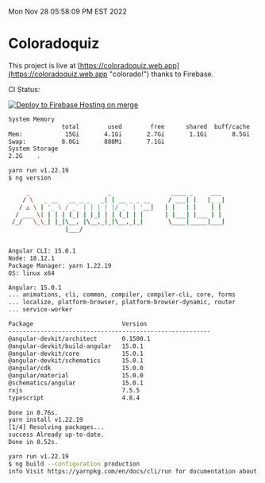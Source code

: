 Mon Nov 28 05:58:09 PM EST 2022

# Coloradoquiz


This project is live at [https://coloradoquiz.web.app](https://coloradoquiz.web.app "colorado!") thanks to Firebase.

CI Status: 

[![Deploy to Firebase Hosting on merge](https://github.com/teamkushal/coloradoquiz/actions/workflows/firebase-hosting-merge.yml/badge.svg)](https://github.com/teamkushal/coloradoquiz/actions/workflows/firebase-hosting-merge.yml)

```bash
System Memory
               total        used        free      shared  buff/cache   available
Mem:            15Gi       4.1Gi       2.7Gi       1.1Gi       8.5Gi       9.8Gi
Swap:          8.0Gi       888Mi       7.1Gi
System Storage
2.2G	.
```
```bash
yarn run v1.22.19
$ ng version

     _                      _                 ____ _     ___
    / \   _ __   __ _ _   _| | __ _ _ __     / ___| |   |_ _|
   / △ \ | '_ \ / _` | | | | |/ _` | '__|   | |   | |    | |
  / ___ \| | | | (_| | |_| | | (_| | |      | |___| |___ | |
 /_/   \_\_| |_|\__, |\__,_|_|\__,_|_|       \____|_____|___|
                |___/
    

Angular CLI: 15.0.1
Node: 18.12.1
Package Manager: yarn 1.22.19
OS: linux x64

Angular: 15.0.1
... animations, cli, common, compiler, compiler-cli, core, forms
... localize, platform-browser, platform-browser-dynamic, router
... service-worker

Package                         Version
---------------------------------------------------------
@angular-devkit/architect       0.1500.1
@angular-devkit/build-angular   15.0.1
@angular-devkit/core            15.0.1
@angular-devkit/schematics      15.0.1
@angular/cdk                    15.0.0
@angular/material               15.0.0
@schematics/angular             15.0.1
rxjs                            7.5.5
typescript                      4.8.4
    
Done in 0.76s.
yarn install v1.22.19
[1/4] Resolving packages...
success Already up-to-date.
Done in 0.52s.
```
```bash
yarn run v1.22.19
$ ng build --configuration production
info Visit https://yarnpkg.com/en/docs/cli/run for documentation about this command.
```
